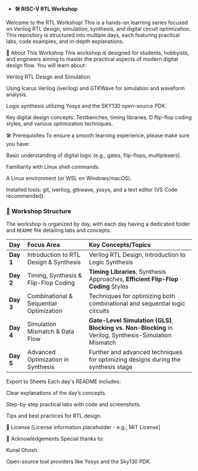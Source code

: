* **🛠️ RISC-V RTL Workshop**

Welcome to the RTL Workshop!
This is a hands-on learning series focused on Verilog RTL design, simulation, synthesis, and digital circuit optimization. This repository is structured into multiple days, each featuring practical labs, code examples, and in-depth explanations.

📘 About This Workshop
This workshop is designed for students, hobbyists, and engineers aiming to master the practical aspects of modern digital design flow. You will learn about:

Verilog RTL Design and Simulation.

Using Icarus Verilog (iverilog) and GTKWave for simulation and waveform analysis.

Logic synthesis utilizing Yosys and the SKY130 open-source PDK.

Key digital design concepts: Testbenches, timing libraries, D flip-flop coding styles, and various optimization techniques.

🛠️ Prerequisites
To ensure a smooth learning experience, please make sure you have:

Basic understanding of digital logic (e.g., gates, flip-flops, multiplexers).

Familiarity with Linux shell commands.

A Linux environment (or WSL on Windows/macOS).

Installed tools: git, iverilog, gtkwave, yosys, and a text editor (VS Code recommended).


### 📂 Workshop Structure

The workshop is organized by day, with each day having a dedicated folder and `README` file detailing labs and concepts.

| Day | Focus Area | Key Concepts/Topics |
| :--- | :--- | :--- |
| **Day 1** | Introduction to RTL Design & Synthesis | Verilog RTL Design, Introduction to Logic Synthesis |
| **Day 2** | Timing, Synthesis & Flip-Flop Coding | **Timing Libraries**, Synthesis Approaches, **Efficient Flip-Flop Coding** Styles |
| **Day 3** | Combinational & Sequential Optimization | Techniques for optimizing both combinational and sequential logic circuits |
| **Day 4** | Simulation Mismatch & Data Flow | **Gate-Level Simulation (GLS)**, **Blocking vs. Non-Blocking** in Verilog, Synthesis-Simulation Mismatch |
| **Day 5** | Advanced Optimization in Synthesis | Further and advanced techniques for optimizing designs during the synthesis stage |

Export to Sheets
Each day's README includes:

Clear explanations of the day’s concepts.

Step-by-step practical labs with code and screenshots.

Tips and best practices for RTL design.

📜 License
[License information placeholder - e.g., MIT License]

🙏 Acknowledgements
Special thanks to:

Kunal Ghosh

Open-source tool providers like Yosys and the Sky130 PDK.
